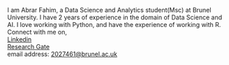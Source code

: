 I am Abrar Fahim, a Data Science and Analytics student(Msc) at Brunel University. I have 2 years of experience in the domain of Data Science and AI. I love working with Python, and have the experience of working with R. 
Connect with me on, <br>
<a href = "https://www.linkedin.com/in/abrar-fahim/"> Linkedin </a> <br>
<a href = "https://www.researchgate.net/profile/Abrar-Fahim-2"> Research Gate </a> <br>
email address: 2027461@brunel.ac.uk



